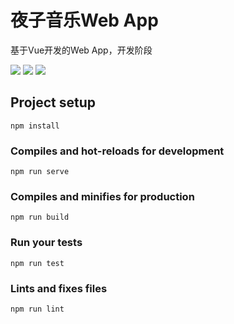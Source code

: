 # 夜子音乐Web App

 基于Vue开发的Web App，开发阶段


![](https://img.shields.io/badge/vue2.5.22-version-green.svg)
![](https://img.shields.io/badge/npm6.4.1-version-yellowgreen.svg)
![](https://img.shields.io/badge/vue--cli3.0.4-version-green.svg)

## Project setup
```
npm install
```

### Compiles and hot-reloads for development
```
npm run serve
```

### Compiles and minifies for production
```
npm run build
```

### Run your tests
```
npm run test
```

### Lints and fixes files
```
npm run lint
```
